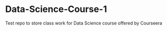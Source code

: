 Data-Science-Course-1
=====================

Test repo to store class work for Data Science course offered by Courseera
